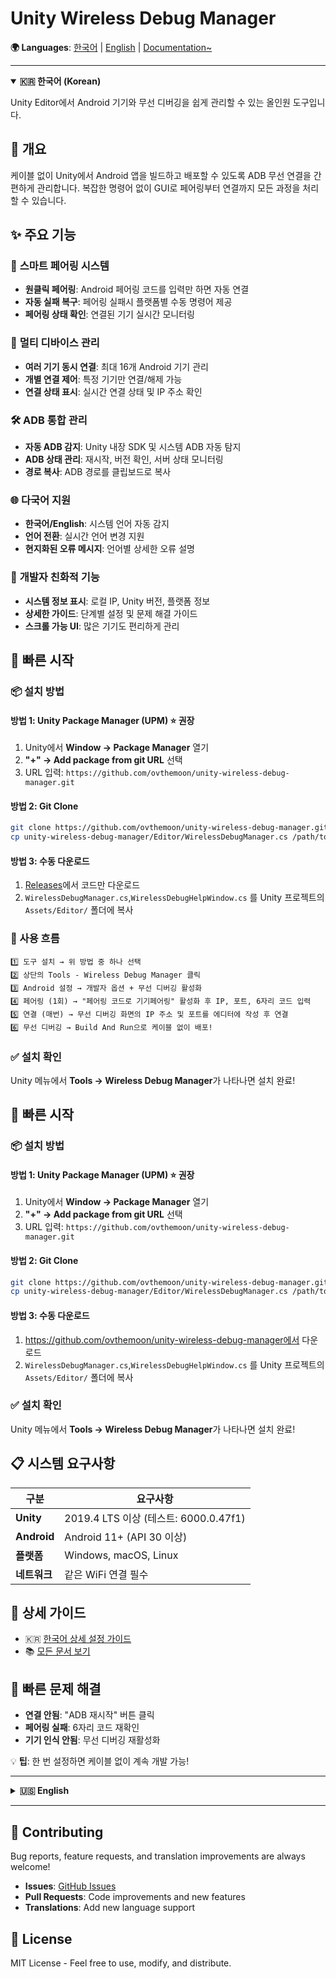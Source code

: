 # Unity Wireless Debug Manager

**🌍 Languages**: [한국어](#korean) | [English](#english) | [Documentation~](/Documentation~/)

---

<details id="korean" open>
<summary><strong>🇰🇷 한국어 (Korean)</strong></summary>

Unity Editor에서 Android 기기와 무선 디버깅을 쉽게 관리할 수 있는 올인원 도구입니다.

## 🎯 개요

케이블 없이 Unity에서 Android 앱을 빌드하고 배포할 수 있도록 ADB 무선 연결을 간편하게 관리합니다. 복잡한 명령어 없이 GUI로 페어링부터 연결까지 모든 과정을 처리할 수 있습니다.

## ✨ 주요 기능

### 🔗 **스마트 페어링 시스템**
- **원클릭 페어링**: Android 페어링 코드를 입력만 하면 자동 연결
- **자동 실패 복구**: 페어링 실패시 플랫폼별 수동 명령어 제공
- **페어링 상태 확인**: 연결된 기기 실시간 모니터링

### 📱 **멀티 디바이스 관리**
- **여러 기기 동시 연결**: 최대 16개 Android 기기 관리
- **개별 연결 제어**: 특정 기기만 연결/해제 가능
- **연결 상태 표시**: 실시간 연결 상태 및 IP 주소 확인

### 🛠️ **ADB 통합 관리**
- **자동 ADB 감지**: Unity 내장 SDK 및 시스템 ADB 자동 탐지
- **ADB 상태 관리**: 재시작, 버전 확인, 서버 상태 모니터링
- **경로 복사**: ADB 경로를 클립보드로 복사

### 🌐 **다국어 지원**
- **한국어/English**: 시스템 언어 자동 감지
- **언어 전환**: 실시간 언어 변경 지원
- **현지화된 오류 메시지**: 언어별 상세한 오류 설명

### 🔧 **개발자 친화적 기능**
- **시스템 정보 표시**: 로컬 IP, Unity 버전, 플랫폼 정보
- **상세한 가이드**: 단계별 설정 및 문제 해결 가이드
- **스크롤 가능 UI**: 많은 기기도 편리하게 관리

## 🚀 빠른 시작

### 📦 설치 방법

#### 방법 1: Unity Package Manager (UPM) ⭐ 권장
1. Unity에서 **Window → Package Manager** 열기
2. **"+" → Add package from git URL** 선택
3. URL 입력: `https://github.com/ovthemoon/unity-wireless-debug-manager.git`

#### 방법 2: Git Clone 
```bash
git clone https://github.com/ovthemoon/unity-wireless-debug-manager.git
cp unity-wireless-debug-manager/Editor/WirelessDebugManager.cs /path/to/Assets/Editor/
```

#### 방법 3: 수동 다운로드
1. [Releases](https://github.com/ovthemoon/unity-wireless-debug-manager)에서 코드만 다운로드
2. `WirelessDebugManager.cs`,`WirelessDebugHelpWindow.cs` 를 Unity 프로젝트의 `Assets/Editor/` 폴더에 복사

### 🎯 사용 흐름

```
1️⃣ 도구 설치 → 위 방법 중 하나 선택
2️⃣ 상단의 Tools - Wireless Debug Manager 클릭
3️⃣ Android 설정 → 개발자 옵션 + 무선 디버깅 활성화  
4️⃣ 페어링 (1회) → "페어링 코드로 기기페어링" 활성화 후 IP, 포트, 6자리 코드 입력
5️⃣ 연결 (매번) → 무선 디버깅 화면의 IP 주소 및 포트를 에디터에 작성 후 연결
6️⃣ 무선 디버깅 → Build And Run으로 케이블 없이 배포!
```

### ✅ 설치 확인
Unity 메뉴에서 **Tools → Wireless Debug Manager**가 나타나면 설치 완료!

## 🚀 빠른 시작

### 📦 설치 방법

#### 방법 1: Unity Package Manager (UPM) ⭐ 권장
1. Unity에서 **Window → Package Manager** 열기
2. **"+" → Add package from git URL** 선택
3. URL 입력: `https://github.com/ovthemoon/unity-wireless-debug-manager.git`

#### 방법 2: Git Clone 
```bash
git clone https://github.com/ovthemoon/unity-wireless-debug-manager.git
cp unity-wireless-debug-manager/Editor/WirelessDebugManager.cs /path/to/Assets/Editor/
```

#### 방법 3: 수동 다운로드
1. https://github.com/ovthemoon/unity-wireless-debug-manager에서 다운로드
2. `WirelessDebugManager.cs`,`WirelessDebugHelpWindow.cs` 를 Unity 프로젝트의 `Assets/Editor/` 폴더에 복사

### ✅ 설치 확인
Unity 메뉴에서 **Tools → Wireless Debug Manager**가 나타나면 설치 완료!

## 📋 시스템 요구사항

| 구분 | 요구사항 |
|------|----------|
| **Unity** | 2019.4 LTS 이상 (테스트: 6000.0.47f1) |
| **Android** | Android 11+ (API 30 이상) |
| **플랫폼** | Windows, macOS, Linux |
| **네트워크** | 같은 WiFi 연결 필수 |

## 📖 상세 가이드

- 🇰🇷 [한국어 상세 설정 가이드](Documentation~/setup-guide-ko.md)
- 📚 [모든 문서 보기](Documentation~/)

## 🔧 빠른 문제 해결

- **연결 안됨**: "ADB 재시작" 버튼 클릭
- **페어링 실패**: 6자리 코드 재확인
- **기기 인식 안됨**: 무선 디버깅 재활성화

💡 **팁**: 한 번 설정하면 케이블 없이 계속 개발 가능!

</details>

---

<details id="english">
<summary><strong>🇺🇸 English</strong></summary>

All-in-one Unity Editor tool for easy Android wireless debugging management.

## 🎯 Overview

Manage ADB wireless connections seamlessly to build and deploy Android apps from Unity without cables. Handle everything from pairing to connection through a simple GUI without complex commands.

## ✨ Key Features

### 🔗 **Smart Pairing System**
- **One-click Pairing**: Automatic connection with just Android pairing code input
- **Auto Recovery**: Platform-specific manual commands when auto-pairing fails
- **Pairing Status Check**: Real-time monitoring of connected devices

### 📱 **Multi-Device Management**
- **Multiple Device Support**: Manage up to 16 Android devices simultaneously
- **Individual Control**: Connect/disconnect specific devices
- **Status Display**: Real-time connection status and IP address monitoring

### 🛠️ **Integrated ADB Management**
- **Auto ADB Detection**: Automatically detect Unity built-in SDK and system ADB
- **ADB Status Control**: Restart, version check, server status monitoring
- **Path Copy**: Copy ADB path to clipboard

### 🌐 **Multi-language Support**
- **Korean/English**: Automatic system language detection
- **Language Switching**: Real-time language change support
- **Localized Error Messages**: Detailed error descriptions in each language

### 🔧 **Developer-Friendly Features**
- **System Information**: Local IP, Unity version, platform info display
- **Detailed Guides**: Step-by-step setup and troubleshooting guides
- **Scrollable UI**: Convenient management even with many devices

## 🚀 Quick Start

### 📦 Installation Methods

#### Method 1: Unity Package Manager (UPM) ⭐ Recommended
1. Open **Window → Package Manager** in Unity
2. Select **"+" → Add package from git URL**
3. Enter URL: `https://github.com/ovthemoon/unity-wireless-debug-manager.git`

#### Method 2: Git Clone
```bash
git clone https://github.com/ovthemoon/unity-wireless-debug-manager.git
cp unity-wireless-debug-manager/Editor/WirelessDebugManager.cs /path/to/Assets/Editor/
```

#### Method 3: Manual Download
1. Download latest version from [Releases](https://github.com/ovthemoon/unity-wireless-debug-manager/releases)
2. Copy `WirelessDebugManager.cs`, `WirelessDebugHelpWindow.cs` to `Assets/Editor/` folder in your Unity project

### 🎯 Usage Flow

```
1️⃣ Install Tool → Choose one method above
2️⃣ Click Tools - Wireless Debug Manager in Unity menu
3️⃣ Android Setup → Enable Developer Options + Wireless Debugging
4️⃣ Pairing (One-time) → Enable "Pair device with pairing code" then enter IP, port, 6-digit code
5️⃣ Connect (Every time) → Enter IP address & port from wireless debugging screen into editor and connect
6️⃣ Wireless Debugging → Build And Run without cables!
```

### ✅ Installation Check
Installation complete when **Tools → Wireless Debug Manager** appears in Unity menu!

## 📋 System Requirements

| Component | Requirements |
|-----------|-------------|
| **Unity** | 2019.4 LTS or later (Tested: 6000.0.47f1) |
| **Android** | Android 11+ (API 30 or later) |
| **Platform** | Windows, macOS, Linux |
| **Network** | Same WiFi connection required |

## 📖 Detailed Guides

- 🇺🇸 [English Detailed Setup Guide](Documentation~/setup-guide-en.md)
- 📚 [View All Documentation~](Documentation~/)

## 🔧 Quick Troubleshooting

- **Connection Failed**: Click "Restart ADB" button
- **Pairing Failed**: Recheck 6-digit code
- **Device Not Recognized**: Re-enable wireless debugging

💡 **Tip**: Once set up, develop wirelessly forever!

</details>

---

## 🤝 Contributing

Bug reports, feature requests, and translation improvements are always welcome!

- **Issues**: [GitHub Issues](https://github.com/ovthemoon/unity-wireless-debug-manager/issues)
- **Pull Requests**: Code improvements and new features
- **Translations**: Add new language support

## 📄 License

MIT License - Feel free to use, modify, and distribute.
